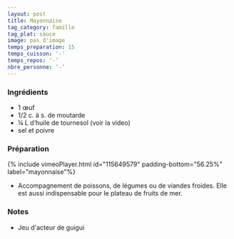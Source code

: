 ```yaml
---
layout: post
title: Mayonnaise
tag_category: famille
tag_plat: sauce
image: pas d'image
temps_preparation: 15
temps_cuisson: '-'
temps_repos: ‘-‘
nbre_personne: ‘-’
---
```

### Ingrédients
* 1 œuf
* 1/2 c. à s. de moutarde
* ¼ L d’huile de tournesol (voir la video)
* sel et poivre

### Préparation
{% include vimeoPlayer.html id="115649579" padding-bottom="56.25%" label="mayonnaise"%}

* Accompagnement de poissons, de légumes ou de viandes froides. Elle est aussi indispensable pour le plateau de fruits de mer.

### Notes
* Jeu d'acteur de guigui
